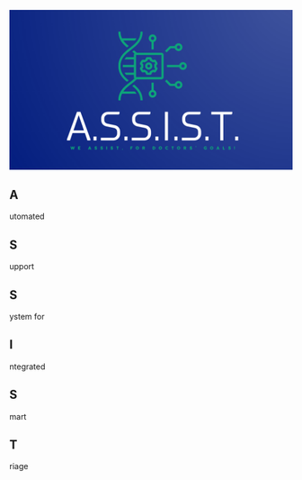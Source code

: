 ![Logo](logo.png)

<p align="center"><h2>A</h2>utomated <h2>S</h2>upport <h2>S</h2>ystem for <h2>I</h2>ntegrated <h2>S</h2>mart <h2>T</h2>riage</p>
